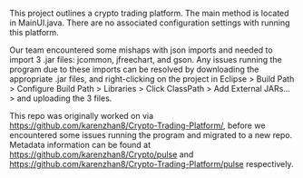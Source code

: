 
This project outlines a crypto trading platform. The main method is located in MainUI.java. There are no associated configuration settings with running this platform.

Our team encountered some mishaps with json imports and needed to import 3 .jar files: jcommon, jfreechart, and gson. Any issues running the program due to these imports can be resolved by downloading the appropriate .jar files, and right-clicking on the project in Eclipse > Build Path > Configure Build Path > Libraries > Click ClassPath > Add External JARs... > and uploading the 3 files. 

This repo was originally worked on via https://github.com/karenzhan8/Crypto-Trading-Platform/, before we encountered some issues running the program and migrated to a new repo. Metadata information can be found at https://github.com/karenzhan8/Crypto/pulse and https://github.com/karenzhan8/Crypto-Trading-Platform/pulse respectively. 
